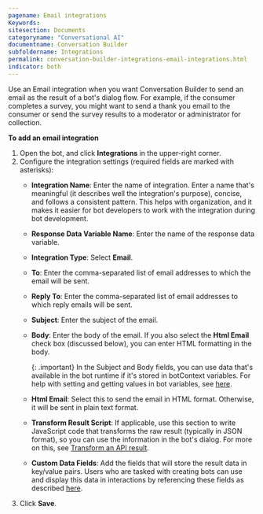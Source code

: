 ```yaml
---
pagename: Email integrations
Keywords:
sitesection: Documents
categoryname: "Conversational AI"
documentname: Conversation Builder
subfoldername: Integrations
permalink: conversation-builder-integrations-email-integrations.html
indicator: both
---
```


Use an Email integration when you want Conversation Builder to send an email as the result of a bot's dialog flow. For example, if the consumer completes a survey, you might want to send a thank you email to the consumer or send the survey results to a moderator or administrator for collection.

**To add an email integration**

1. Open the bot, and click **Integrations** in the upper-right corner.
2. Configure the integration settings (required fields are marked with asterisks):
    - **Integration Name**: Enter the name of integration. Enter a name that's meaningful (it describes well the integration's purpose), concise, and follows a consistent pattern. This helps with organization, and it makes it easier for bot developers to work with the integration during bot development.
    - **Response Data Variable Name**: Enter the name of the response data variable.
    - **Integration Type**: Select **Email**.
    - **To**: Enter the comma-separated list of email addresses to which the email will be sent.
    - **Reply To**: Enter the comma-separated list of email addresses to which reply emails will be sent.
    - **Subject**: Enter the subject of the email.
    - **Body**: Enter the body of the email. If you also select the **Html Email** check box (discussed below), you can enter HTML formatting in the body.

        {: .important}
        In the Subject and Body fields, you can use data that's available in the bot runtime if it's stored in botContext variables. For help with setting and getting values in bot variables, see [here](conversation-builder-scripting-functions-get-set-contextual-data.html#get-and-set-bot-variable).

    - **Html Email**: Select this to send the email in HTML format. Otherwise, it will be sent in plain text format.
    - **Transform Result Script**: If applicable, use this section to write JavaScript code that transforms the raw result (typically in JSON format), so you can use the information in the bot's dialog. For more on this, see [Transform an API result](conversation-builder-integrations-integration-basics.html#transform-an-api-result).
    - **Custom Data Fields**: Add the fields that will store the result data in key/value pairs. Users who are tasked with creating bots can use and display this data in interactions by referencing these fields as described [here](conversation-builder-interactions-interaction-basics.html#display-variables-in-interactions).
3. Click **Save**.
